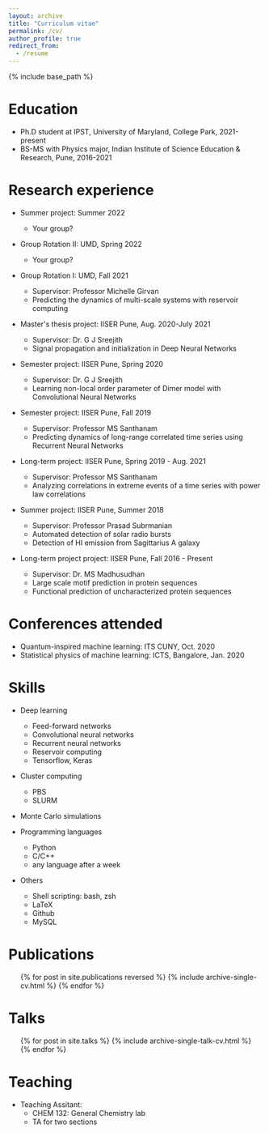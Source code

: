 ```yaml
---
layout: archive
title: "Curriculum vitae"
permalink: /cv/
author_profile: true
redirect_from:
  - /resume
---
```


{% include base_path %}

Education
======
* Ph.D student at IPST, University of Maryland, College Park, 2021-present
* BS-MS with Physics major, Indian Institute of Science Education & Research, Pune, 2016-2021

Research experience
======
* Summer project: Summer 2022
  * Your group?
* Group Rotation II: UMD, Spring 2022
  * Your group?
* Group Rotation I: UMD, Fall 2021
  * Supervisor: Professor Michelle Girvan
  * Predicting the dynamics of multi-scale systems with reservoir computing

* Master's thesis project: IISER Pune, Aug. 2020-July 2021
  * Supervisor: Dr. G J Sreejith
  * Signal propagation and initialization in Deep Neural Networks

* Semester project: IISER Pune, Spring 2020
  * Supervisor: Dr. G J Sreejith
  * Learning non-local order parameter of Dimer model with Convolutional Neural Networks

* Semester project: IISER Pune, Fall 2019
  * Supervisor: Professor MS Santhanam
  * Predicting dynamics of long-range correlated time series using Recurrent Neural Networks

* Long-term project: IISER Pune, Spring 2019 - Aug. 2021
  * Supervisor: Professor MS Santhanam
  * Analyzing correlations in extreme events of a time series with power law correlations

* Summer project: IISER Pune, Summer 2018
  * Supervisor: Professor Prasad Subrmanian
  * Automated detection of solar radio bursts
  * Detection of HI emission from Sagittarius A galaxy

* Long-term project project: IISER Pune, Fall 2016 - Present
  * Supervisor: Dr. MS Madhusudhan
  * Large scale motif prediction in protein sequences
  * Functional prediction of uncharacterized protein sequences
  
Conferences attended
======
* Quantum-inspired machine learning: ITS CUNY, Oct. 2020
* Statistical physics of machine learning: ICTS, Bangalore, Jan. 2020 

Skills
======
* Deep learning
  * Feed-forward networks
  * Convolutional neural networks
  * Recurrent neural networks
  * Reservoir computing
  * Tensorflow, Keras

* Cluster computing
  * PBS
  * SLURM

* Monte Carlo simulations

* Programming languages
  * Python
  * C/C++
  * any language after a week

* Others
  * Shell scripting: bash, zsh
  * LaTeX
  * Github
  * MySQL

Publications
======
  <ul>{% for post in site.publications reversed %}
    {% include archive-single-cv.html %}
  {% endfor %}</ul>
  
Talks
======
  <ul>{% for post in site.talks %}
    {% include archive-single-talk-cv.html %}
  {% endfor %}</ul>
  
Teaching
======
* Teaching Assitant:
  * CHEM 132: General Chemistry lab
  * TA for two sections
  

